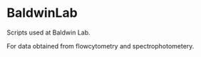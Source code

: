 # BaldwinLab
Scripts used at Baldwin Lab.

For data obtained from flowcytometry and spectrophotometery.
